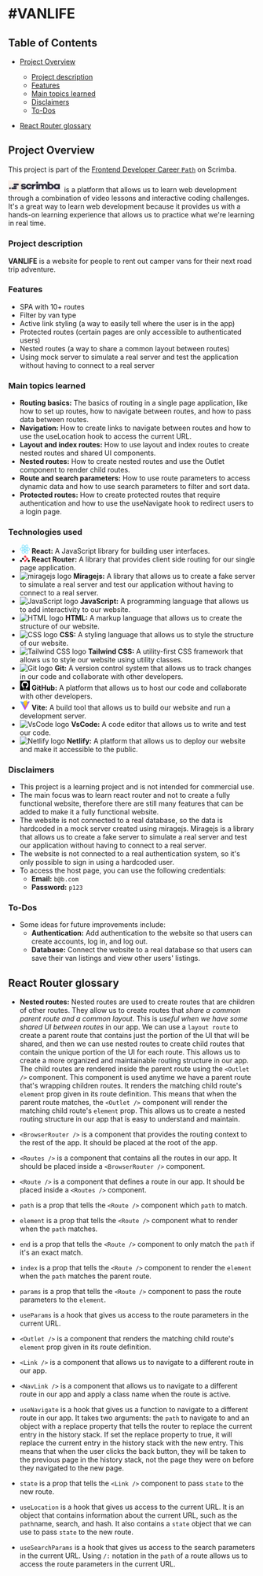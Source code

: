 # #VANLIFE

## Table of Contents

- [Project Overview](#project-overview)

  - [Project description](#project-description)
  - [Features](#features)
  - [Main topics learned](#main-topics-learned)
  - [Disclaimers](#disclaimers)
  - [To-Dos](#to-dos)

- [React Router glossary](#react-router-glossary)

## Project Overview

This project is part of the [Frontend Developer Career `Path`](https://scrimba.com/learn/frontend) on Scrimba.

<img src="/src/Assets/Images/scrimba-logo.png" alt="scrimba logo" width="110"/> is a platform that allows us to learn web development through a combination of video lessons and interactive coding challenges. It's a great way to learn web development because it provides us with a hands-on learning experience that allows us to practice what we're learning in real time.

### Project description

**VANLIFE** is a website for people to rent out camper vans for their next road trip adventure.

### Features

- SPA with 10+ routes
- Filter by van type
- Active link styling (a way to easily tell where the user is in the app)
- Protected routes (certain pages are only accessible to authenticated users)
- Nested routes (a way to share a common layout between routes)
- Using mock server to simulate a real server and test the application without having to connect to a real server

### Main topics learned

- **Routing basics:**
  The basics of routing in a single page application, like how to set up routes, how to navigate between routes, and how to pass data between routes.
- **Navigation:**
  How to create links to navigate between routes and how to use the useLocation hook to access the current URL.
- **Layout and index routes:**
  How to use layout and index routes to create nested routes and shared UI components.
- **Nested routes:**
  How to create nested routes and use the Outlet component to render child routes.
- **Route and search parameters:**
  How to use route parameters to access dynamic data and how to use search parameters to filter and sort data.
- **Protected routes:**
  How to create protected routes that require authentication and how to use the useNavigate hook to redirect users to a login page.

### Technologies used

- <img src="/src/Assets/Images/react-logo.svg" alt="react logo" width="20"> **React:** A JavaScript library for building user interfaces.
- <img src="/src/Assets/Images/react-router-mark-color.svg" alt="react router logo" width="20"> **React Router:** A library that provides client side routing for our single page application.
- <img src="https://miragejs.com/favicon.svg?v=4b2671f787216000311c3551544b1101" alt="miragejs logo" width="20"> **Miragejs:** A library that allows us to create a fake server to simulate a real server and test our application without having to connect to a real server.
- <img src="https://cdn.jsdelivr.net/gh/devicons/devicon/icons/javascript/javascript-original.svg" alt="JavaScript logo" width="20"> **JavaScript:** A programming language that allows us to add interactivity to our website.
- <img src="https://cdn.jsdelivr.net/gh/devicons/devicon/icons/html5/html5-original.svg" alt="HTML logo" width="20"> **HTML:** A markup language that allows us to create the structure of our website.
- <img src="https://cdn.jsdelivr.net/gh/devicons/devicon/icons/css3/css3-original.svg" alt="CSS logo" width="20"> **CSS:** A styling language that allows us to style the structure of our website.
- <img src="https://tailwindcss.com/favicons/apple-touch-icon.png?v=3" alt="Tailwind CSS logo" width="20"> **Tailwind CSS:** A utility-first CSS framework that allows us to style our website using utility classes.
- <img src="https://cdn.jsdelivr.net/gh/devicons/devicon/icons/git/git-original.svg" alt="Git logo" width="20"> **Git:** A version control system that allows us to track changes in our code and collaborate with other developers.
- <img src="src/Assets/Images/github-logo.png" alt="GitHub logo" width="20"> **GitHub:** A platform that allows us to host our code and collaborate with other developers.
- <img src="/src/Assets/Images/vite-logo.svg" alt="Vite logo" width="20"> **Vite:** A build tool that allows us to build our website and run a development server.
- <img src="https://cdn.jsdelivr.net/gh/devicons/devicon/icons/vscode/vscode-original.svg" alt="VsCode logo" width="20"> **VsCode:** A code editor that allows us to write and test our code.
- <img src="https://cdn.jsdelivr.net/gh/devicons/devicon/icons/netlify/netlify-original.svg" alt="Netlify logo" width="20"> **Netlify:** A platform that allows us to deploy our website and make it accessible to the public.

### Disclaimers

- This project is a learning project and is not intended for commercial use.
- The main focus was to learn react router and not to create a fully functional website, therefore there are still many features that can be added to make it a fully functional website.
- The website is not connected to a real database, so the data is hardcoded in a mock server created using miragejs. Miragejs is a library that allows us to create a fake server to simulate a real server and test our application without having to connect to a real server.
- The website is not connected to a real authentication system, so it's only possible to sign in using a hardcoded user.
- To access the host page, you can use the following credentials:
  - **Email:** `b@b.com`
  - **Password:** `p123`

### To-Dos

- Some ideas for future improvements include:
  - **Authentication:**
    Add authentication to the website so that users can create accounts, log in, and log out.
  - **Database:**
    Connect the website to a real database so that users can save their van listings and view other users' listings.

## React Router glossary

- **Nested routes:** Nested routes are used to create routes that are children of other routes. They allow us to create routes that _share a common parent route and a common layout_. This is _useful when we have some shared UI between routes_ in our app. We can use a `layout route` to create a parent route that contains just the portion of the UI that will be shared, and then we can use nested routes to create child routes that contain the unique portion of the UI for each route. This allows us to create a more organized and maintainable routing structure in our app.
  The child routes are rendered inside the parent route using the `<Outlet />` component. This component is used anytime we have a parent route that's wrapping children routes. It renders the matching child route's `element` prop given in its route definition. This means that when the parent route matches, the `<Outlet />` component will render the matching child route's `element` prop. This allows us to create a nested routing structure in our app that is easy to understand and maintain.

- `<BrowserRouter />` is a component that provides the routing context to the rest of the app. It should be placed at the root of the app.

- `<Routes />` is a component that contains all the routes in our app. It should be placed inside a `<BrowserRouter />` component.

- `<Route />` is a component that defines a route in our app. It should be placed inside a `<Routes />` component.

- `path` is a prop that tells the `<Route />` component which `path` to match.

- `element` is a prop that tells the `<Route />` component what to render when the `path` matches.

- `end` is a prop that tells the `<Route />` component to only match the `path` if it's an exact match.

- `index` is a prop that tells the `<Route />` component to render the `element` when the `path` matches the parent route.

- `params` is a prop that tells the `<Route />` component to pass the route parameters to the `element`.

- `useParams` is a hook that gives us access to the route parameters in the current URL.

- `<Outlet />` is a component that renders the matching child route's `element` prop given in its route definition.

- `<Link />` is a component that allows us to navigate to a different route in our app.

- `<NavLink />` is a component that allows us to navigate to a different route in our app and apply a class name when the route is active.

- `useNavigate` is a hook that gives us a function to navigate to a different route in our app. It takes two arguments: the `path` to navigate to and an object with a replace property that tells the router to replace the current entry in the history stack. If set the replace property to true, it will replace the current entry in the history stack with the new entry. This means that when the user clicks the back button, they will be taken to the previous page in the history stack, not the page they were on before they navigated to the new page.

- `state` is a prop that tells the `<Link />` component to pass `state` to the new route.

- `useLocation` is a hook that gives us access to the current URL. It is an object that contains information about the current URL, such as the `path`name, search, and hash. It also contains a `state` object that we can use to pass `state` to the new route.

- `useSearchParams` is a hook that gives us access to the search parameters in the current URL. Using `/:` notation in the `path` of a route allows us to access the route parameters in the current URL.

